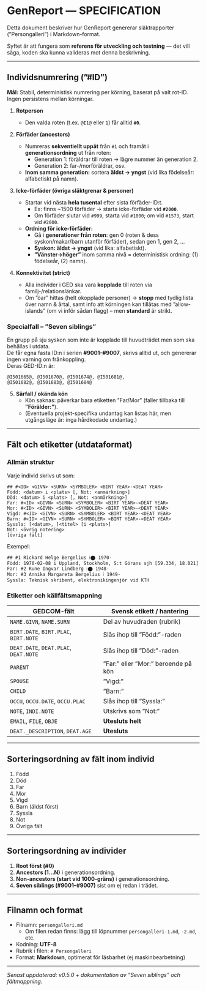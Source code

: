 # GenReport — SPECIFICATION

Detta dokument beskriver hur GenReport genererar släktrapporter (”Persongalleri”) i Markdown-format.

Syftet är att fungera som **referens för utveckling och testning** — det vill säga, koden ska kunna valideras mot denna beskrivning.

---

## Individsnumrering (”#ID”)

**Mål:** Stabil, deterministisk numrering per körning, baserat på valt rot-ID. Ingen persistens mellan körningar.

1. **Rotperson**  
   - Den valda roten (t.ex. `@I1@` eller `1`) får alltid **`#0`**.

2. **Förfäder (ancestors)**  
   - Numreras **sekventiellt uppåt** från `#1` och framåt i **generationsordning** ut från roten:  
     - Generation 1: föräldrar till roten → lägre nummer än generation 2.  
     - Generation 2: far-/morföräldrar, osv.  
   - **Inom samma generation:** sortera **äldst → yngst** (vid lika födelseår: alfabetiskt på namn).

3. **Icke-förfäder (övriga släktgrenar & personer)**  
   - Startar vid nästa **hela tusental** efter sista förfäder-ID:t.  
     - Ex: finns ~1500 förfäder → starta icke-förfäder vid **`#2000`**.  
     - Om förfäder slutar vid `#999`, starta vid `#1000`; om vid `#1573`, start vid `#2000`.
   - **Ordning för icke-förfäder:**  
     - Gå i **generationer från roten**: gen 0 (roten & dess syskon/makar/barn utanför förfäder), sedan gen 1, gen 2, …  
     - **Syskon:** **äldst → yngst** (vid lika: alfabetiskt).  
     - **”Vänster→höger”** inom samma nivå = deterministisk ordning: (1) födelseår, (2) namn).

4. **Konnektivitet (strict)**  
   - Alla individer i GED ska vara **kopplade** till roten via familj-/relationslänkar.  
   - Om ”öar” hittas (helt okopplade personer) → **stopp** med tydlig lista över namn & årtal, samt info att körningen kan tillåtas med ”allow-islands” (om vi inför sådan flagg) – men **standard** är strikt.

### Specialfall – ”Seven siblings”  
En grupp på sju syskon som inte är kopplade till huvudträdet men som ska behållas i utdata.  
De får egna fasta ID:n i serien **#9001–#9007**, skrivs alltid ut, och genererar ingen varning om frånkoppling.  
Deras GED-ID:n är:
```
@I501665@, @I501670@, @I501674@, @I501681@,
@I501682@, @I501683@, @I501684@
```

5. **Särfall / okända kön**  
   - Kön saknas: påverkar bara etiketten ”Far/Mor” (faller tillbaka till **”Förälder:”**).  
   - (Eventuella projekt-specifika undantag kan listas här, men utgångsläge är: inga hårdkodade undantag.)

---

## Fält och etiketter (utdataformat)

### Allmän struktur
Varje individ skrivs ut som:

```
## #<ID> <GIVN> <SURN> <SYMBOLER> <BIRT YEAR>-<DEAT YEAR>
Född: <datum> i <plats> [, Not: <anmärkning>]
Död: <datum> i <plats> [, Not: <anmärkning>]
Far: #<ID> <GIVN> <SURN> <SYMBOLER> <BIRT YEAR>-<DEAT YEAR>
Mor: #<ID> <GIVN> <SURN> <SYMBOLER> <BIRT YEAR>-<DEAT YEAR>
Vigd: #<ID> <GIVN> <SURN> <SYMBOLER> <BIRT YEAR>-<DEAT YEAR>
Barn: #<ID> <GIVN> <SURN> <SYMBOLER> <BIRT YEAR>-<DEAT YEAR>
Syssla: [<datum>, ]<titel> [i <plats>]
Not: <övrig notering>
[övriga fält]
```

Exempel:
```
## #1 Rickard Helge Bergelius ⁞⬤ 1970-
Född: 1970-02-08 i Uppland, Stockholm, S:t Görans sjh [59.334, 18.021]
Far: #2 Rune Ingvar Lindberg ⁞⬤ 1948-
Mor: #3 Annika Margareta Bergelius ⁞ 1949-
Syssla: Teknisk skribent, elektronikingenjör vid KTH
```

### Etiketter och källfältsmappning

| GEDCOM-fält       | Svensk etikett / hantering                           |
|-------------------|-------------------------------------------------------|
| `NAME.GIVN`, `NAME.SURN` | Del av huvudraden (rubrik)                    |
| `BIRT.DATE`, `BIRT.PLAC`, `BIRT.NOTE` | Slås ihop till ”Född:”-raden |
| `DEAT.DATE`, `DEAT.PLAC`, `DEAT.NOTE` | Slås ihop till ”Död:”-raden |
| `PARENT` | ”Far:” eller ”Mor:” beroende på kön |
| `SPOUSE` | ”Vigd:” |
| `CHILD` | ”Barn:” |
| `OCCU`, `OCCU.DATE`, `OCCU.PLAC` | Slås ihop till ”Syssla:” |
| `NOTE`, `INDI.NOTE` | Utskrivs som ”Not:” |
| `EMAIL`, `FILE`, `OBJE` | **Utesluts helt** |
| `DEAT._DESCRIPTION`, `DEAT.AGE` | **Utesluts** |

---

## Sorteringsordning av fält inom individ

1. Född  
2. Död  
3. Far  
4. Mor  
5. Vigd  
6. Barn  (äldst först)
7. Syssla  
8. Not
9. Övriga fält


---

## Sorteringsordning av individer

1. **Root först (#0)**  
2. **Ancestors (1…N)** i generationsordning.  
3. **Non-ancestors (start vid 1000-gräns)** i generationsordning.  
4. **Seven siblings (#9001–#9007)** sist om ej redan i trädet.

---

## Filnamn och format

- Filnamn: `persongalleri.md`  
  - Om filen redan finns: lägg till löpnummer `persongalleri-1.md`, `-2.md`, etc.
- Kodning: **UTF-8**
- Rubrik i filen: `# Persongalleri`
- Format: **Markdown**, optimerat för läsbarhet (ej maskinbearbetning)

---

*Senast uppdaterad: v0.5.0 + dokumentation av “Seven siblings” och fältmappning.*
